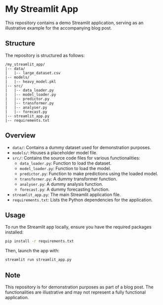 
# My Streamlit App

This repository contains a demo Streamlit application, serving as an illustrative example for the accompanying blog post.

## Structure

The repository is structured as follows:

```
/my_streamlit_app/
|-- data/
|   |-- large_dataset.csv
|-- models/
|   |-- heavy_model.pkl
|-- src/
|   |-- data_loader.py
|   |-- model_loader.py
|   |-- predictor.py
|   |-- transformer.py
|   |-- analyser.py
|   |-- forecast.py
|-- streamlit_app.py
|-- requirements.txt
```

## Overview

- `data/`: Contains a dummy dataset used for demonstration purposes.
- `models/`: Houses a placeholder model file.
- `src/`: Contains the source code files for various functionalities:
  - `data_loader.py`: Function to load the dataset.
  - `model_loader.py`: Function to load the model.
  - `predictor.py`: Function to make predictions using the loaded model.
  - `transformer.py`: A dummy transformer function.
  - `analyser.py`: A dummy analysis function.
  - `forecast.py`: A dummy forecasting function.
- `streamlit_app.py`: The main Streamlit application file.
- `requirements.txt`: Lists the Python dependencies for the application.

## Usage

To run the Streamlit app locally, ensure you have the required packages installed:

```bash
pip install -r requirements.txt
```

Then, launch the app with:

```bash
streamlit run streamlit_app.py
```

## Note

This repository is for demonstration purposes as part of a blog post. The functionalities are illustrative and may not represent a fully functional application.
